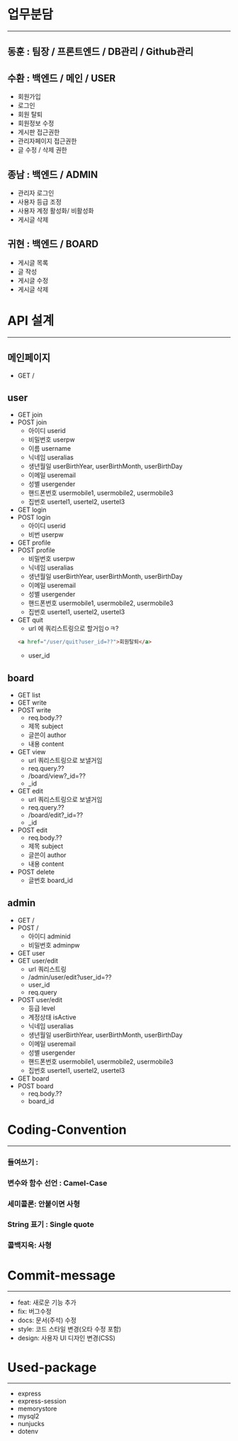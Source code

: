 # 업무분담

---

## 동훈 : 팀장 / 프론트엔드 / DB관리 / Github관리

## 수환 : 백엔드 / 메인 / USER

- 회원가입
- 로그인
- 회원 탈퇴
- 회원정보 수정
- 게시판 접근권한
- 관리자페이지 접근권한
- 글 수정 / 삭제 권한

## 종남 : 백엔드 / ADMIN

- 관리자 로그인
- 사용자 등급 조정
- 사용자 계정 활성화/ 비활성화
- 게시글 삭제

## 귀현 : 백엔드 / BOARD

- 게시글 목록
- 글 작성
- 게시글 수정
- 게시글 삭제

# API 설계

---

## 메인페이지

- GET /

## user

- GET join
- POST join
  - 아이디 userid
  - 비밀번호 userpw
  - 이름 username
  - 닉네임 useralias
  - 생년월일 userBirthYear, userBirthMonth, userBirthDay
  - 이메일 useremail
  - 성별 usergender
  - 핸드폰번호 usermobile1, usermobile2, usermobile3
  - 집번호 usertel1, usertel2, usertel3
- GET login
- POST login
  - 아이디 userid
  - 비번 userpw
- GET profile
- POST profile
  - 비밀번호 userpw
  - 닉네임 useralias
  - 생년월일 userBirthYear, userBirthMonth, userBirthDay
  - 이메일 useremail
  - 성별 usergender
  - 핸드폰번호 usermobile1, usermobile2, usermobile3
  - 집번호 usertel1, usertel2, usertel3
- GET quit
  - url 에 쿼리스트링으로 할거임ㅇㅋ?
  ```html
  <a href="/user/quit?user_id=??">회원탈퇴</a>
  ```
  - user_id

## board

- GET list
- GET write
- POST write
  - req.body.??
  - 제목 subject
  - 글쓴이 author
  - 내용 content
- GET view
  - url 쿼리스트링으로 보낼거임
  - req.query.??
  - /board/view?\_id=??
  - \_id
- GET edit
  - url 쿼리스트링으로 보낼거임
  - req.query.??
  - /board/edit?\_id=??
  - \_id
- POST edit
  - req.body.??
  - 제목 subject
  - 글쓴이 author
  - 내용 content
- POST delete
  - 글번호 board_id

## admin

- GET /
- POST /
  - 아이디 adminid
  - 비밀번호 adminpw
- GET user
- GET user/edit
  - url 쿼리스트링
  - /admin/user/edit?user_id=??
  - user_id
  - req.query
- POST user/edit
  - 등급 level
  - 계정상태 isActive
  - 닉네임 useralias
  - 생년월일 userBirthYear, userBirthMonth, userBirthDay
  - 이메일 useremail
  - 성별 usergender
  - 핸드폰번호 usermobile1, usermobile2, usermobile3
  - 집번호 usertel1, usertel2, usertel3
- GET board
- POST board
  - req.body.??
  - board_id

# Coding-Convention

---

### 들여쓰기 :

### 변수와 함수 선언 : Camel-Case

### 세미콜론: 안붙이면 사형

### String 표기 : Single quote

### 콜백지옥: 사형

# Commit-message

---

- feat: 새로운 기능 추가
- fix: 버그수정
- docs: 문서(주석) 수정
- style: 코드 스타일 변경(오타 수정 포함)
- design: 사용자 UI 디자인 변경(CSS)

# Used-package

---

- express
- express-session
- memorystore
- mysql2
- nunjucks
- dotenv

